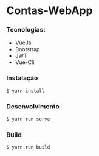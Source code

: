 # Contas-WebApp

### Tecnologias:
  - VueJs
  - Bootstrap
  - JWT
  - Vue-Cli

### Instalação
```sh
$ yarn install
```

### Desenvolvimento
```sh
$ yarn run serve
```

### Build
```sh
$ yarn run build
```
